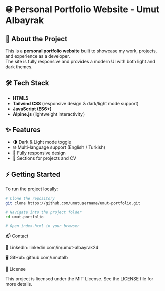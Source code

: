 # 🌐 Personal Portfolio Website - Umut Albayrak

## 🚀 About the Project
This is a **personal portfolio website** built to showcase my work, projects, and experience as a developer.  
The site is fully responsive and provides a modern UI with both light and dark themes.

## 🛠️ Tech Stack
- **HTML5**
- **Tailwind CSS** (responsive design & dark/light mode support)
- **JavaScript (ES6+)**
- **Alpine.js** (lightweight interactivity)

## ✨ Features
- 🌗 Dark & Light mode toggle  
- 🌐 Multi-language support (English / Turkish)  
- 📱 Fully responsive design  
- 📂 Sections for projects and CV  

## ⚡ Getting Started
To run the project locally:

```bash
# Clone the repository
git clone https://github.com/umutusername/umut-portfolio.git

# Navigate into the project folder
cd umut-portfolio

# Open index.html in your browser
 ```

📬 Contact

💼 LinkedIn: linkedin.com/in/umut-albayrak24

🖥️ GitHub: github.com/umutalb

📄 License

This project is licensed under the MIT License.
See the LICENSE
 file for more details.
